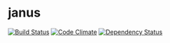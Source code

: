 janus
=====

[![Build Status](https://travis-ci.org/bradgignac/janus.png?branch=master)](https://travis-ci.org/bradgignac/janus)
[![Code Climate](https://codeclimate.com/github/bradgignac/janus.png)](https://codeclimate.com/github/bradgignac/janus)
[![Dependency Status](https://gemnasium.com/bradgignac/janus.png)](https://gemnasium.com/bradgignac/janus)
